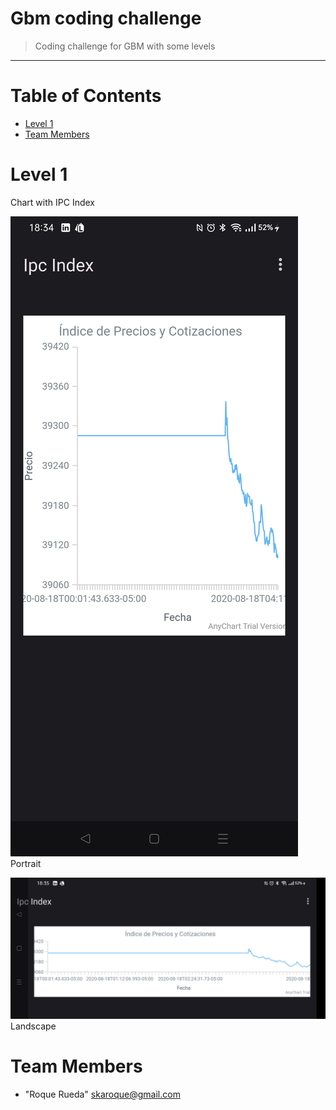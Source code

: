 # Gbm coding challenge
> Coding challenge for GBM with some levels
<hr>

# Table of Contents
* [Level 1](#level-1)
* [Team Members](#team-members)

# <a name="level-1"></a>Level 1
Chart with IPC Index

![Chart 1](/screen-shoots/portrait.png)
Portrait

![Chart 1](/screen-shoots/landscape.png)
Landscape

# <a name="team-members"></a>Team Members
* "Roque Rueda" <skaroque@gmail.com>
